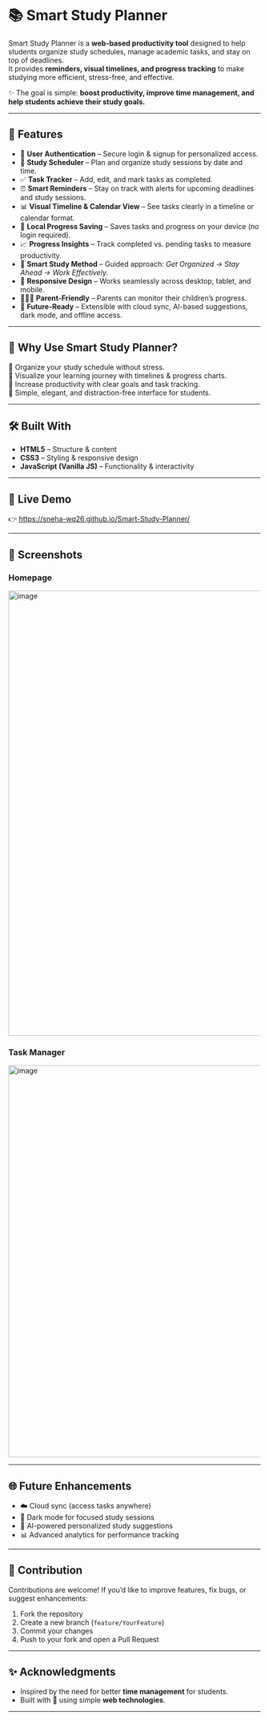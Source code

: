 # 📚 Smart Study Planner  

Smart Study Planner is a **web-based productivity tool** designed to help students organize study schedules, manage academic tasks, and stay on top of deadlines.  
It provides **reminders, visual timelines, and progress tracking** to make studying more efficient, stress-free, and effective.  

✨ The goal is simple: **boost productivity, improve time management, and help students achieve their study goals.**  

---

## 🔑 Features  
- 🔑 **User Authentication** – Secure login & signup for personalized access.
- 📅 **Study Scheduler** – Plan and organize study sessions by date and time.  
- ✅ **Task Tracker** – Add, edit, and mark tasks as completed.  
- ⏰ **Smart Reminders** – Stay on track with alerts for upcoming deadlines and study sessions.  
- 📊 **Visual Timeline & Calendar View** – See tasks clearly in a timeline or calendar format.  
- 💾 **Local Progress Saving** – Saves tasks and progress on your device (no login required).  
- 📈 **Progress Insights** – Track completed vs. pending tasks to measure productivity.  
- 🧠 **Smart Study Method** – Guided approach: *Get Organized → Stay Ahead → Work Effectively*.  
- 📱 **Responsive Design** – Works seamlessly across desktop, tablet, and mobile.  
- 👨‍👩‍👧 **Parent-Friendly** – Parents can monitor their children’s progress.  
- 🚀 **Future-Ready** – Extensible with cloud sync, AI-based suggestions, dark mode, and offline access.  

---

## 🎯 Why Use Smart Study Planner?  

🔹 Organize your study schedule without stress.  
🔹 Visualize your learning journey with timelines & progress charts.  
🔹 Increase productivity with clear goals and task tracking.  
🔹 Simple, elegant, and distraction-free interface for students.  

---

## 🛠️ Built With  

- **HTML5** – Structure & content  
- **CSS3** – Styling & responsive design  
- **JavaScript (Vanilla JS)** – Functionality & interactivity  

---

## 🚀 Live Demo  

👉 https://sneha-wq26.github.io/Smart-Study-Planner/

---

## 📸 Screenshots  

### Homepage  
<img width="1889" height="889" alt="image" src="https://github.com/user-attachments/assets/f706a0eb-e12a-4ef4-8d4a-2e88e872ead3" />


### Task Manager  
<img width="1779" height="783" alt="image" src="https://github.com/user-attachments/assets/cb5e4657-56fb-46a9-9768-f4e3d6172a47" />



---

## 🌐 Future Enhancements  

- ☁️ Cloud sync (access tasks anywhere)  
- 🌙 Dark mode for focused study sessions  
- 🤖 AI-powered personalized study suggestions  
- 📊 Advanced analytics for performance tracking  

---

## 🙌 Contribution  

Contributions are welcome! If you’d like to improve features, fix bugs, or suggest enhancements:  
1. Fork the repository  
2. Create a new branch (`feature/YourFeature`)  
3. Commit your changes  
4. Push to your fork and open a Pull Request  

---

## ✨ Acknowledgments  

- Inspired by the need for better **time management** for students.  
- Built with 💙 using simple **web technologies**.  

---



